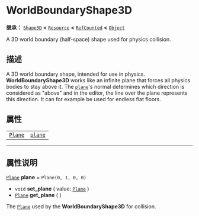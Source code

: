 <!-- ⚠ 请勿编辑本文件 ⚠ -->
<!-- 本文档使用脚本从 WeDot 引擎源码仓库生成。 -->
<!-- 生成脚本：https://github.com/WeDot-Engine/WeDot/tree/master/doc/tools/make_md.py； -->
<!-- 原文件：https://github.com/WeDot-Engine/WeDot/tree/master/doc/classes/WorldBoundaryShape3D.xml。 -->

<div id="_class_worldboundaryshape3d"></div>

# WorldBoundaryShape3D

**继承：** [`Shape3D`](class_shape3d.md) **<** [`Resource`](class_resource.md) **<** [`RefCounted`](class_refcounted.md) **<** [`Object`](class_object.md)

A 3D world boundary (half-space) shape used for physics collision.

## 描述

A 3D world boundary shape, intended for use in physics. **WorldBoundaryShape3D** works like an infinite plane that forces all physics bodies to stay above it. The [`plane`](class_worldboundaryshape3d.md#class_worldboundaryshape3d_property_plane)'s normal determines which direction is considered as "above" and in the editor, the line over the plane represents this direction. It can for example be used for endless flat floors.

## 属性

|||
|:-:|:--|
| [`Plane`](class_plane.md) | [`plane`](class_worldboundaryshape3d.md#class_worldboundaryshape3d_property_plane) | ``Plane(0, 1, 0, 0)`` |

<!-- rst-class:: classref-section-separator -->

---

## 属性说明

<div id="_class_worldboundaryshape3d_property_plane"></div>

[`Plane`](class_plane.md) **plane** = ``Plane(0, 1, 0, 0)`` <div id="class_worldboundaryshape3d_property_plane"></div>

- `void` **set_plane** ( value: [`Plane`](class_plane.md) )
- [`Plane`](class_plane.md) **get_plane** ( )

The [`Plane`](class_plane.md) used by the **WorldBoundaryShape3D** for collision.

[^virtual]: 本方法通常需要用户覆盖才能生效。
[^const]: 本方法无副作用，不会修改该实例的任何成员变量。
[^vararg]: 本方法除了能接受在此处描述的参数外，还能够继续接受任意数量的参数。
[^constructor]: 本方法用于构造某个类型。
[^static]: 调用本方法无需实例，可直接使用类名进行调用。
[^operator]: 本方法描述的是使用本类型作为左操作数的有效运算符。
[^bitfield]: 这个值是由下列位标志构成位掩码的整数。
[^void]: 无返回值。
